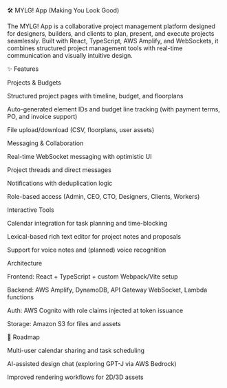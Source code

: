 🛠️ MYLG! App (Making You Look Good)

The MYLG! App is a collaborative project management platform designed for designers, builders, and clients to plan, present, and execute projects seamlessly. Built with React, TypeScript, AWS Amplify, and WebSockets, it combines structured project management tools with real-time communication and visually intuitive design.

✨ Features

Projects & Budgets

Structured project pages with timeline, budget, and floorplans

Auto-generated element IDs and budget line tracking (with payment terms, PO, and invoice support)

File upload/download (CSV, floorplans, user assets)

Messaging & Collaboration

Real-time WebSocket messaging with optimistic UI

Project threads and direct messages

Notifications with deduplication logic

Role-based access (Admin, CEO, CTO, Designers, Clients, Workers)

Interactive Tools

Calendar integration for task planning and time-blocking

Lexical-based rich text editor for project notes and proposals

Support for voice notes and (planned) voice recognition

Architecture

Frontend: React + TypeScript + custom Webpack/Vite setup

Backend: AWS Amplify, DynamoDB, API Gateway WebSocket, Lambda functions

Auth: AWS Cognito with role claims injected at token issuance

Storage: Amazon S3 for files and assets

🚀 Roadmap

Multi-user calendar sharing and task scheduling

AI-assisted design chat (exploring GPT-J via AWS Bedrock)

Improved rendering workflows for 2D/3D assets